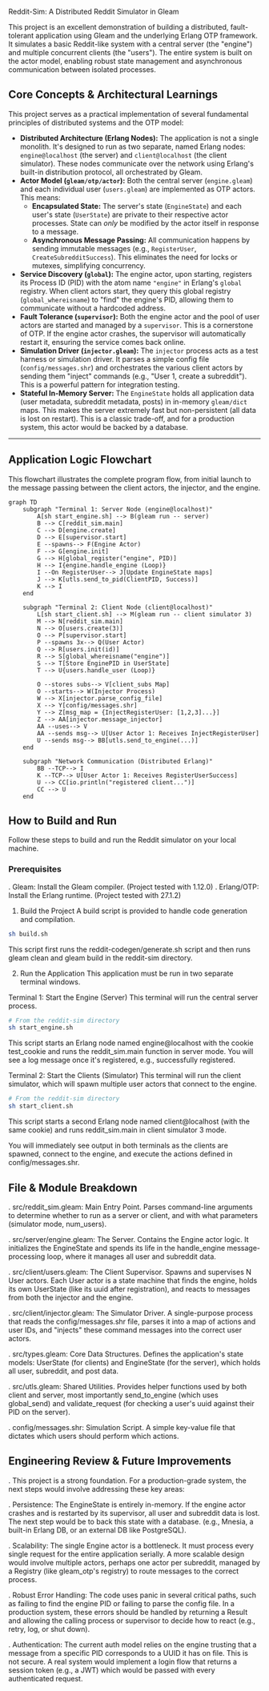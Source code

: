 Reddit-Sim: A Distributed Reddit Simulator in Gleam

This project is an excellent demonstration of building a distributed, fault-tolerant application using Gleam and the underlying Erlang OTP framework. It simulates a basic Reddit-like system with a central server (the "engine") and multiple concurrent clients (the "users"). The entire system is built on the actor model, enabling robust state management and asynchronous communication between isolated processes.

## Core Concepts & Architectural Learnings

This project serves as a practical implementation of several fundamental principles of distributed systems and the OTP model:

* **Distributed Architecture (Erlang Nodes):** The application is not a single monolith. It's designed to run as two separate, named Erlang nodes: `engine@localhost` (the server) and `client@localhost` (the client simulator). These nodes communicate over the network using Erlang's built-in distribution protocol, all orchestrated by Gleam.
* **Actor Model (`gleam/otp/actor`):** Both the central server (`engine.gleam`) and each individual user (`users.gleam`) are implemented as OTP actors. This means:
    * **Encapsulated State:** The server's state (`EngineState`) and each user's state (`UserState`) are private to their respective actor processes. State can *only* be modified by the actor itself in response to a message.
    * **Asynchronous Message Passing:** All communication happens by sending immutable messages (e.g., `RegisterUser`, `CreateSubredditSuccess`). This eliminates the need for locks or mutexes, simplifying concurrency.
* **Service Discovery (`global`):** The engine actor, upon starting, registers its Process ID (PID) with the atom name `"engine"` in Erlang's `global` registry. When client actors start, they query this global registry (`global_whereisname`) to "find" the engine's PID, allowing them to communicate without a hardcoded address.
* **Fault Tolerance (`supervisor`):** Both the engine actor and the pool of user actors are started and managed by a `supervisor`. This is a cornerstone of OTP. If the engine actor crashes, the supervisor will automatically restart it, ensuring the service comes back online.
* **Simulation Driver (`injector.gleam`):** The `injector` process acts as a test harness or simulation driver. It parses a simple config file (`config/messages.shr`) and orchestrates the various client actors by sending them "inject" commands (e.g., "User 1, create a subreddit"). This is a powerful pattern for integration testing.
* **Stateful In-Memory Server:** The `EngineState` holds all application data (user metadata, subreddit metadata, posts) in in-memory `gleam/dict` maps. This makes the server extremely fast but non-persistent (all data is lost on restart). This is a classic trade-off, and for a production system, this actor would be backed by a database.

---

## Application Logic Flowchart

This flowchart illustrates the complete program flow, from initial launch to the message passing between the client actors, the injector, and the engine.

```mermaid
graph TD
    subgraph "Terminal 1: Server Node (engine@localhost)"
        A[sh start_engine.sh] --> B(gleam run -- server)
        B --> C[reddit_sim.main]
        C --> D[engine.create]
        D --> E[supervisor.start]
        E --spawns--> F(Engine Actor)
        F --> G[engine.init]
        G --> H[global_register("engine", PID)]
        H --> I{engine.handle_engine (Loop)}
        I --On RegisterUser--> J[Update EngineState maps]
        J --> K[utls.send_to_pid(ClientPID, Success)]
        K --> I
    end

    subgraph "Terminal 2: Client Node (client@localhost)"
        L[sh start_client.sh] --> M(gleam run -- client simulator 3)
        M --> N[reddit_sim.main]
        N --> O[users.create(3)]
        O --> P[supervisor.start]
        P --spawns 3x--> Q(User Actor)
        Q --> R[users.init(id)]
        R --> S[global_whereisname("engine")]
        S --> T[Store EnginePID in UserState]
        T --> U{users.handle_user (Loop)}
        
        O --stores subs--> V[client_subs Map]
        O --starts--> W(Injector Process)
        W --> X[injector.parse_config_file]
        X --> Y[config/messages.shr]
        Y --> Z[msg_map = {InjectRegisterUser: [1,2,3]...}]
        Z --> AA[injector.message_injector]
        AA --uses--> V
        AA --sends msg--> U[User Actor 1: Receives InjectRegisterUser]
        U --sends msg--> BB[utls.send_to_engine(...)]
    end

    subgraph "Network Communication (Distributed Erlang)"
        BB --TCP--> I
        K --TCP--> U[User Actor 1: Receives RegisterUserSuccess]
        U --> CC[io.println("registered client...")]
        CC --> U
    end
```
## How to Build and Run
Follow these steps to build and run the Reddit simulator on your local machine.

### Prerequisites
. Gleam: Install the Gleam compiler. (Project tested with 1.12.0)
. Erlang/OTP: Install the Erlang runtime. (Project tested with 27.1.2)

1. Build the Project
A build script is provided to handle code generation and compilation.

```Bash
sh build.sh
```

This script first runs the reddit-codegen/generate.sh script 
and then runs gleam clean and gleam build in the reddit-sim directory.

2. Run the Application
This application must be run in two separate terminal windows.

Terminal 1: Start the Engine (Server)
This terminal will run the central server process.

```Bash
# From the reddit-sim directory
sh start_engine.sh
```

This script starts an Erlang node named engine@localhost with the cookie test_cookie and runs the reddit_sim.main function in server mode. You will see a log message once it's registered, e.g., successfully registered.

Terminal 2: Start the Clients (Simulator)
This terminal will run the client simulator, which will spawn multiple user actors that connect to the engine.

```Bash
# From the reddit-sim directory
sh start_client.sh
```
This script starts a second Erlang node named client@localhost (with the same cookie) and runs reddit_sim.main in client simulator 3 mode.

You will immediately see output in both terminals as the clients are spawned, connect to the engine, and execute the actions defined in config/messages.shr.

## File & Module Breakdown
. src/reddit_sim.gleam: Main Entry Point. Parses command-line arguments to determine whether to run as a server or client, and with what parameters (simulator mode, num_users).

. src/server/engine.gleam: The Server. Contains the Engine actor logic. It initializes the EngineState and spends its life in the handle_engine message-processing loop, where it manages all user and subreddit data.

. src/client/users.gleam: The Client Supervisor. Spawns and supervises N User actors. Each User actor is a state machine that finds the engine, holds its own UserState (like its uuid after registration), and reacts to messages from both the injector and the engine.

. src/client/injector.gleam: The Simulator Driver. A single-purpose process that reads the config/messages.shr file, parses it into a map of actions and user IDs, and "injects" these command messages into the correct user actors.

. src/types.gleam: Core Data Structures. Defines the application's state models: UserState (for clients) and EngineState (for the server), which holds all user, subreddit, and post data.

. src/utls.gleam: Shared Utilities. Provides helper functions used by both client and server, most importantly send_to_engine (which uses global_send) and validate_request (for checking a user's uuid against their PID on the server).

. config/messages.shr: Simulation Script. A simple key-value file that dictates which users should perform which actions.

## Engineering Review & Future Improvements
. This project is a strong foundation. For a production-grade system, the next steps would involve addressing these key areas:

. Persistence: The EngineState is entirely in-memory. If the engine actor crashes and is restarted by its supervisor, all user and subreddit data is lost. The next step would be to back this state with a database. (e.g., Mnesia, a built-in Erlang DB, or an external DB like PostgreSQL).

. Scalability: The single Engine actor is a bottleneck. It must process every single request for the entire application serially. A more scalable design would involve multiple actors, perhaps one actor per subreddit, managed by a Registry (like gleam_otp's registry) to route messages to the correct process.

. Robust Error Handling: The code uses panic in several critical paths, such as failing to find the engine PID or failing to parse the config file. In a production system, these errors should be handled by returning a Result and allowing the calling process or supervisor to decide how to react (e.g., retry, log, or shut down).

. Authentication: The current auth model relies on the engine trusting that a message from a specific PID corresponds to a UUID it has on file. This is not secure. A real system would implement a login flow that returns a session token (e.g., a JWT) which would be passed with every authenticated request.
